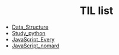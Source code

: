 <h1 align="center">  
    TIL list
</h1>

- [Data_Structure](https://github.com/kimhan0421/TIL/tree/master/Data_Structure)
- [Study_python](https://github.com/kimhan0421/TIL/tree/master/Study_python)
- [JavaScript_Every](https://github.com/kimhan0421/TIL/tree/master/JavaScript_Every)
- [JavaScript_nomard](https://github.com/kimhan0421/TIL/tree/master/JavaScript_nomard)
